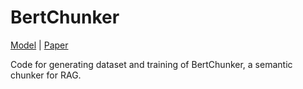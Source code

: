 # BertChunker
[Model](https://huggingface.co/tim1900/BertChunker) | [Paper](https://github.com/jackfsuia/BertChunker/blob/main/main.pdf)

Code for generating dataset and training of BertChunker, a semantic chunker for RAG. 
